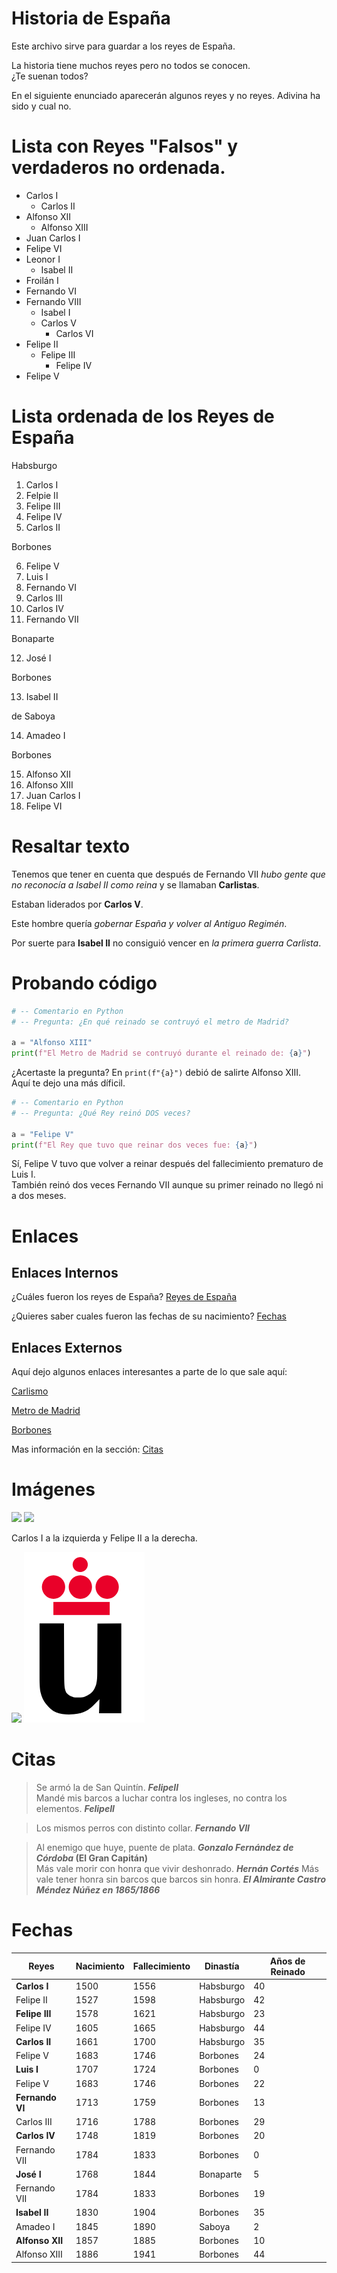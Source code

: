 # Historia de España

Este archivo sirve para guardar a los reyes de España.

La historia tiene muchos reyes pero
no
todos se conocen.  
¿Te suenan todos?

En el siguiente enunciado aparecerán algunos reyes y no reyes.
Adivina ha sido y cual no.


# Lista con Reyes "Falsos" y verdaderos no ordenada.

* Carlos I
    * Carlos II
* Alfonso XII
    * Alfonso XIII
* Juan Carlos I
* Felipe VI
* Leonor I
    * Isabel II
* Froilán I
* Fernando VI
* Fernando VIII
    * Isabel I
    * Carlos V
        * Carlos VI
* Felipe II
    * Felipe III
        * Felipe IV
* Felipe V

# Lista ordenada de los Reyes de España
Habsburgo
1. Carlos I
2. Felpie II
3. Felipe III
4. Felipe IV
5. Carlos II

Borbones

6. Felipe V
7. Luis I
8. Fernando VI
9. Carlos III
10. Carlos IV
11. Fernando VII

Bonaparte

12. José I

Borbones

13. Isabel II

de Saboya

14. Amadeo I

Borbones


15. Alfonso XII
16. Alfonso XIII
17. Juan Carlos I
18. Felipe VI

# Resaltar texto
  
  Tenemos que tener en cuenta que después de Fernando VII
  *hubo gente que no reconocía a Isabel II como reina* y se llamaban
  **Carlistas**.

  Estaban liderados por **Carlos V**.

  Este hombre quería *gobernar España y volver al Antiguo Regimén*.
  
  Por suerte para **Isabel II** no consiguió vencer en *la primera guerra Carlista*.

# Probando código

```python
# -- Comentario en Python
# -- Pregunta: ¿En qué reinado se contruyó el metro de Madrid?

a = "Alfonso XIII"
print(f"El Metro de Madrid se contruyó durante el reinado de: {a}")
```

¿Acertaste la pregunta? En `print(f"{a}")` debió de salirte Alfonso XIII.  
Aquí te dejo una más díficil.
```python
# -- Comentario en Python
# -- Pregunta: ¿Qué Rey reinó DOS veces?

a = "Felipe V"
print(f"El Rey que tuvo que reinar dos veces fue: {a}")
```
Sí, Felipe V tuvo que volver a reinar después del fallecimiento prematuro de Luis I.  
También reinó dos veces Fernando VII aunque su primer reinado no llegó ni a dos meses.

# Enlaces

## Enlaces Internos

¿Cuáles fueron los reyes de España?
[Reyes de España](#Lista-ordenada-de-los-Reyes-de-España)

¿Quieres saber cuales fueron las fechas de su nacimiento?
[Fechas](#Fechas)

## Enlaces Externos

Aquí dejo algunos enlaces interesantes a parte de lo que sale aquí:

[Carlismo](https://es.wikipedia.org/wiki/Carlismo)  

[Metro de Madrid](https://es.wikipedia.org/wiki/Metro_de_Madrid)

[Borbones](https://es.wikipedia.org/wiki/Casa_de_Borb%C3%B3n)

Mas información en la sección: [Citas](#Citas)

# Imágenes

![](https://upload.wikimedia.org/wikipedia/commons/thumb/1/1e/Charles_I_of_Spain_-_Carlos_I_de_Espa%C3%B1a.jpg/245px-Charles_I_of_Spain_-_Carlos_I_de_Espa%C3%B1a.jpg)
![](https://upload.wikimedia.org/wikipedia/commons/thumb/2/2d/Portrait_of_Philip_II_of_Spain_by_Sofonisba_Anguissola_-_002b.jpg/245px-Portrait_of_Philip_II_of_Spain_by_Sofonisba_Anguissola_-_002b.jpg)

Carlos I a la izquierda y Felipe II a la derecha.


![](https://upload.wikimedia.org/wikipedia/commons/2/2f/CC_BY-SA_3.0.png)
![](Logo-urjc.png)

# Citas

> Se armó la de San Quintín.  ***FelipeII***  
> Mandé mis barcos a luchar contra los ingleses, no contra los elementos.  ***FelipeII*** 

> Los mismos perros con distinto collar. ***Fernando VII***

> Al enemigo que huye, puente de plata.  ***Gonzalo Fernández de Córdoba* (El Gran Capitán)**  
> Más vale morir con honra que vivir deshonrado. ***Hernán Cortés***
> Más vale tener honra sin barcos que barcos sin honra.  ***El Almirante Castro Méndez Núñez en 1865/1866***

# Fechas

|    Reyes          | Nacimiento | Fallecimiento |   Dinastía   | Años de Reinado |
|-------------------|------------|---------------|--------------|-----------------|
|  **Carlos I**     |   1500     |   1556        |   Habsburgo  |  40   |
|  Felipe II        |   1527     |   1598        |   Habsburgo  |  42   |
|  **Felipe III**   |   1578     |   1621        |   Habsburgo  |  23   |
|  Felipe IV        |   1605     |   1665        |   Habsburgo  |  44   |
|  **Carlos II**    |   1661     |   1700        |   Habsburgo  |  35   |
|  Felipe V         |   1683     |   1746        |   Borbones   |  24   |
|  **Luis I**       |   1707     |   1724        |   Borbones   |  0    |
|  Felipe V         |   1683     |   1746        |   Borbones   |  22   |
|  **Fernando VI**  |   1713     |   1759        |   Borbones   |  13   |
|  Carlos III       |   1716     |   1788        |   Borbones   |  29   |
|  **Carlos IV**    |   1748     |   1819        |   Borbones   |  20   |
|  Fernando VII     |   1784     |   1833        |   Borbones   |  0    |
|  **José I**       |   1768     |   1844        |   Bonaparte  |  5    |
|  Fernando VII     |   1784     |   1833        |   Borbones   |  19   |
|  **Isabel II**    |   1830     |   1904        |   Borbones   |  35   |
|  Amadeo I         |   1845     |   1890        |   Saboya     |  2    |
|  **Alfonso XII**  |   1857     |   1885        |   Borbones   |  10   |
|  Alfonso XIII     |   1886     |   1941        |   Borbones   |  44   |


